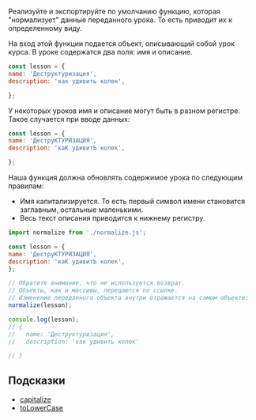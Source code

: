 Реализуйте и экспортируйте по умолчанию функцию, которая "нормализует" данные переданного урока. То есть приводит их к определенному виду.

На вход этой функции подается объект, описывающий собой урок курса. В уроке содержатся два поля: имя и описание.

````js
const lesson = {
name: 'Деструктуризация',
description: 'как удивить колек',

};
````

У некоторых уроков имя и описание могут быть в разном регистре. Такое случается при вводе данных:
````js
const lesson = {
name: 'ДеструКТУРИЗАЦИЯ',
description: 'каК удивитЬ колек',

};
````

Наша функция должна обновлять содержимое урока по следующим правилам:

* Имя капитализируется. То есть первый символ имени становится заглавным, остальные маленькими.
* Весь текст описания приводится к нижнему регистру.

```js
import normalize from './normalize.js';

const lesson = {
name: 'ДеструКТУРИЗАЦИЯ',
description: 'каК удивитЬ колек',
};

// Обратите внимание, что не используется возврат.
// Объекты, как и массивы, передаются по ссылке.
// Изменение переданного объекта внутри отражается на самом объекте:
normalize(lesson);

console.log(lesson);
// {
//   name: 'Деструктуризация',
//   description: 'как удивить колек'

// }

```

## Подсказки

* [capitalize](https://lodash.com/docs#capitalize)
* [toLowerCase](https://developer.mozilla.org/en-US/docs/Web/JavaScript/Reference/Global_Objects/String/toLowerCase)
